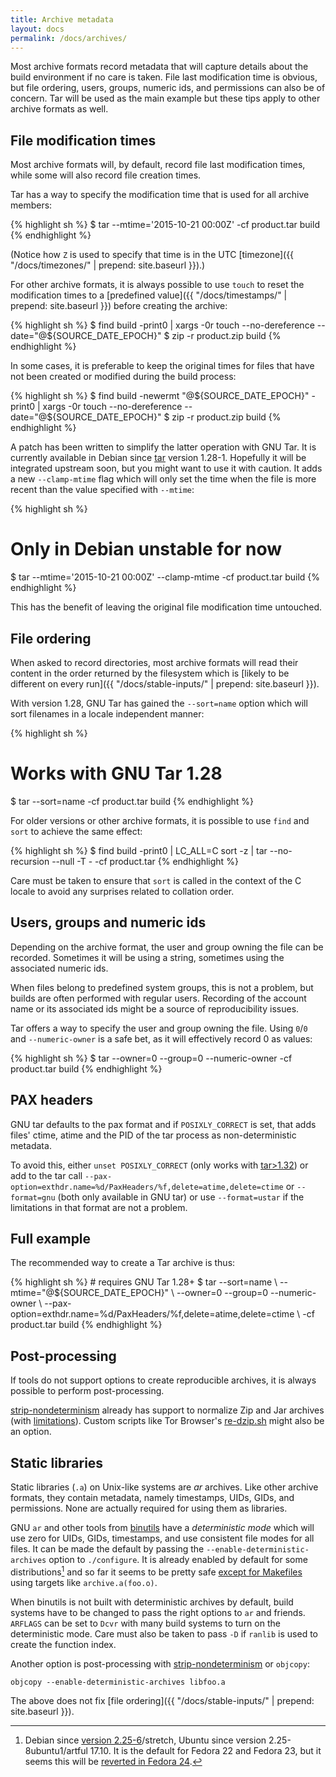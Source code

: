 ```yaml
---
title: Archive metadata
layout: docs
permalink: /docs/archives/
---
```


Most archive formats record metadata that will capture details about the
build environment if no care is taken. File last modification time is
obvious, but file ordering, users, groups, numeric ids, and permissions
can also be of concern. Tar will be used as the main example but these tips
apply to other archive formats as well.

File modification times
-----------------------

Most archive formats will, by default, record file last modification
times, while some will also record file creation times.

Tar has a way to specify the modification time that is used for all
archive members:

{% highlight sh %}
$ tar --mtime='2015-10-21 00:00Z' -cf product.tar build
{% endhighlight %}

(Notice how `Z` is used to specify that time is in the UTC
[timezone]({{ "/docs/timezones/" | prepend: site.baseurl }}).)

For other archive formats, it is always possible to use `touch` to reset
the modification times to a [predefined value]({{ "/docs/timestamps/" | prepend: site.baseurl }})
before creating the archive:

{% highlight sh %}
$ find build -print0 |
    xargs -0r touch --no-dereference --date="@${SOURCE_DATE_EPOCH}"
$ zip -r product.zip build
{% endhighlight %}

In some cases, it is preferable to keep the original times for files
that have not been created or modified during the build process:

{% highlight sh %}
$ find build -newermt "@${SOURCE_DATE_EPOCH}" -print0 |
    xargs -0r touch --no-dereference --date="@${SOURCE_DATE_EPOCH}"
$ zip -r product.zip build
{% endhighlight %}

A patch has been written to simplify the latter operation with GNU
Tar. It is currently available in Debian since
[tar](https://packages.qa.debian.org/tar) version 1.28-1. Hopefully it
will be integrated upstream soon, but you might want to use it with
caution. It adds a new `--clamp-mtime` flag which will only set the time
when the file is more recent than the value specified with `--mtime`:

{% highlight sh %}
# Only in Debian unstable for now
$ tar --mtime='2015-10-21 00:00Z' --clamp-mtime -cf product.tar build
{% endhighlight %}

This has the benefit of leaving the original file modification time
untouched.

File ordering
-------------

When asked to record directories, most archive formats will read their
content in the order returned by the filesystem which is [likely to be
different on every run]({{ "/docs/stable-inputs/" | prepend: site.baseurl }}).

With version 1.28, GNU Tar has gained the `--sort=name` option which will
sort filenames in a locale independent manner:

{% highlight sh %}
# Works with GNU Tar 1.28
$ tar --sort=name -cf product.tar build
{% endhighlight %}

For older versions or other archive formats, it is possible to use
`find` and `sort` to achieve the same effect:

{% highlight sh %}
$ find build -print0 | LC_ALL=C sort -z |
    tar --no-recursion --null -T - -cf product.tar
{% endhighlight %}

Care must be taken to ensure that `sort` is called in the context of the
C locale to avoid any surprises related to collation order.

Users, groups and numeric ids
-----------------------------

Depending on the archive format, the user and group owning the file
can be recorded. Sometimes it will be using a string, sometimes using
the associated numeric ids.

When files belong to predefined system groups, this is not a problem,
but builds are often performed with regular users. Recording of the
account name or its associated ids might be a source of reproducibility
issues.

Tar offers a way to specify the user and group owning the file. Using
`0`/`0` and `--numeric-owner` is a safe bet, as it will effectively
record 0 as values:

{% highlight sh %}
$ tar --owner=0 --group=0 --numeric-owner -cf product.tar build
{% endhighlight %}

PAX headers
-----------

GNU tar defaults to the pax format and if `POSIXLY_CORRECT` is set, that adds files' ctime, atime and the PID of the tar process as non-deterministic metadata.

To avoid this, either `unset POSIXLY_CORRECT` (only works with [tar>1.32](https://git.savannah.gnu.org/cgit/tar.git/commit/?id=ef0f882382f6)) or add to the tar call
`--pax-option=exthdr.name=%d/PaxHeaders/%f,delete=atime,delete=ctime` or `--format=gnu` (both only available in GNU tar)
or use `--format=ustar` if the limitations in that format are not a problem.

Full example
------------

The recommended way to create a Tar archive is thus:

<div class="correct">
{% highlight sh %}
# requires GNU Tar 1.28+
$ tar --sort=name \
      --mtime="@${SOURCE_DATE_EPOCH}" \
      --owner=0 --group=0 --numeric-owner \
      --pax-option=exthdr.name=%d/PaxHeaders/%f,delete=atime,delete=ctime \
      -cf product.tar build
{% endhighlight %}
</div>

Post-processing
---------------

If tools do not support options to create reproducible archives, it is
always possible to perform post-processing.

[strip-nondeterminism](https://packages.debian.org/sid/strip-nondeterminism)
already has support to normalize Zip and Jar archives (with [limitations](https://bugs.debian.org/859103)). Custom scripts
like Tor Browser's
[re-dzip.sh](https://gitweb.torproject.org/builders/tor-browser-bundle.git/tree/gitian/build-helpers/re-dzip.sh)
might also be an option.

Static libraries
----------------

Static libraries (`.a`) on Unix-like systems are *ar* archives. Like
other archive formats, they contain metadata, namely timestamps, UIDs,
GIDs, and permissions. None are actually required for using them as
libraries.

GNU `ar` and other tools from
[binutils](https://www.gnu.org/software/binutils/) have a *deterministic
mode* which will use zero for UIDs, GIDs, timestamps, and use consistent
file modes for all files. It can be made the default by passing the
`--enable-deterministic-archives` option to `./configure`. It is already
enabled by default for some distributions[^distros-with-default] and so
far it seems to be pretty safe [except for
Makefiles](https://bugs.debian.org/798804) using targets like
`archive.a(foo.o)`.

When binutils is not built with deterministic archives by default, build
systems have to be changed to pass the right options to `ar` and
friends. `ARFLAGS` can be set to `Dcvr` with many build systems to turn on the
deterministic mode. Care must also be taken to pass `-D` if `ranlib` is
used to create the function index.

Another option is post-processing with
[strip-nondeterminism](https://packages.debian.org/sid/strip-nondeterminism)
or `objcopy`:

    objcopy --enable-deterministic-archives libfoo.a

The above does not fix [file ordering]({{ "/docs/stable-inputs/" | prepend: site.baseurl }}).

[^distros-with-default]: Debian since [version 2.25-6](https://tracker.debian.org/news/675691)/stretch, Ubuntu since version 2.25-8ubuntu1/artful 17.10. It is the default for Fedora 22 and Fedora 23, but it seems this will be [reverted in Fedora 24](https://bugzilla.redhat.com/show_bug.cgi?id=1195883).
